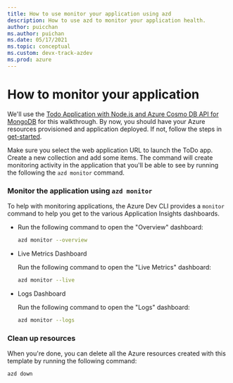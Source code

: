 ```yaml
---
title: How to use monitor your application using azd
description: How to use azd to monitor your application health.
author: puicchan
ms.author: puichan
ms.date: 05/17/2021
ms.topic: conceptual
ms.custom: devx-track-azdev
ms.prod: azure
---
```

#  How to monitor your application

We'll use the [Todo Application with Node.js and Azure Cosmo DB API for MongoDB](https://github.com/azure-samples/todo-nodejs-mongo) for this walkthrough. By now, you should have your Azure resources provisioned and application deployed. If not, follow the steps in [get-started](get-started.md). 

Make sure you select the web application URL to launch the ToDo app. Create a new collection and add some items. The command will create monitoring activity in the application that you'll be able to see by running the following the `azd monitor` command.

### Monitor the application using `azd monitor`

To help with monitoring applications, the Azure Dev CLI provides a `monitor` command to help you get to the various Application Insights dashboards.

- Run the following command to open the "Overview" dashboard:

  ```bash
  azd monitor --overview
  ```

- Live Metrics Dashboard

  Run the following command to open the "Live Metrics" dashboard:

  ```bash
  azd monitor --live
  ```

- Logs Dashboard

  Run the following command to open the "Logs" dashboard:

  ```bash
  azd monitor --logs
  ```

### Clean up resources
When you're done, you can delete all the Azure resources created with this template by running the following command:

``` bash
azd down
```
